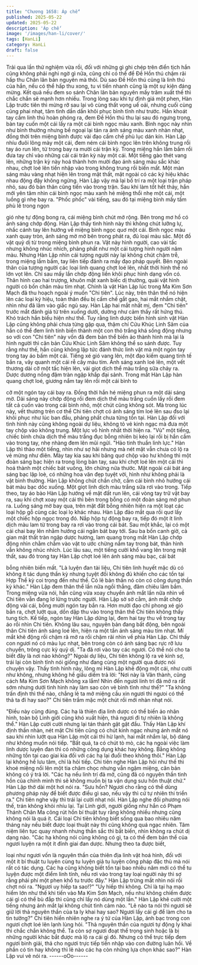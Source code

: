 ```yaml
---
title: "Chương 1658: Áp chế"
published: 2025-05-22
updated: 2025-05-22
description: 'Áp chế'
image: '/images/han-li/cover/'
tags: [HanLi]
category: HanLi
draft: false
---
```


Trải qua lần thử nghiệm vừa rồi, đối với những gì ghi chép trên
điển tịch hắn cũng không phải nghi ngờ gì nữa, cũng chỉ có thể để
Đề Hồn thú chậm rãi hấp thu Chân lân bản nguyên mà thôi. Dù
sao Đề Hồn thú cũng là linh thú của hắn, nếu có thể hấp thu xong,
tu vi tiến nhanh cũng là một sự kiện đáng mừng. Kết quả nếu đem
so sánh Chân lân bản nguyên mấy trăm xuất thế thì chắc chắn sẽ
mạnh hơn nhiều.
Trong lòng sau khi tự định giá một phen, Hàn Lập trước tiên thì
mừng rỡ sau lại vô cùng thất vọng uể oải, nhưng cuối cùng cũng
phai nhạt, tâm tình dần dần khôi phục bình tĩnh như trước.
Hắn khoát tay cầm linh thú hoàn phóng ra, đem Đề Hồn thú thu lại
sau đó ngưng trọng, bàn tay cuốn một cái lấy ra một cái bình
ngọc màu xanh. Bình ngọc này nhìn như bình thường nhưng bề
ngoại lại tản ra ánh sáng màu xanh nhàn nhạt, đồng thời trên
miệng bình được vài đạo cấm chế phù lục dán kín. Hàn Lập nhíu
đuôi lông mày một cái, đem ném cái bình ngọc lên trên không
trung rồi tay áo run lên, từ trong bay ra mười cái trận kỳ.
Trong miệng hắn lầm bầm rồi đưa tay chỉ vào những cái cái trân
kỳ này một cái.
Một tiếng gào thét vang lên, những trận kỳ này hoá thành hơn
mười đạo ánh sáng màu sắc khác nhau, chợt loé lên tiến nhập
vào trong không trung rồi biến mất. Một màn sáng màu vàng nhạt
hiện lên trong mật thất, mặt ngoài có các ký hiệu khác nhau động
đậy không ngừng. Hàn Lập vậy mà lại bố trí ra một loại trận pháp
nhỏ, sau đó bản thân cũng tiến vào trong trận.
Sau khi làm tốt hết thảy, hắn mới yên tâm nhìn cái bình ngọc màu
xanh hé miệng thổi nhẹ một cái, một luồng gì nhẹ bay ra. "Phốc
phốc" vài tiếng, sau đó tại miệng bình mấy tấm phù lê trong ngọn

gió nhẹ tự động bong ra, cái miệng bình chút mở rộng. Bên trong
mơ hồ có ánh sáng chớp động. Hàn Lập thấy tình hình này thì
không chút lưỡng lự, nhấc cánh tay lên hướng về miệng bình
ngọc quơ một cái. Bình ngọc màu xanh quay tròn, ánh sáng mờ
mờ bên trong phát ra, đủ loại màu sắc.
Một đồ vật quỷ dị từ trong miệng bình phun ra. Vật này hình
người, cao vài tấc nhưng không nhúc nhích, phảng phất như một
cái tượng hình người năm màu. Nhưng Hàn Lập nhìn cái tượng
người này lại không chút chậm trễ, trong miệng lầm bầm, tay liên
tiếp đánh ra mấy đạo pháp quyết.
Bên ngoài thân của tượng người các loại linh quang chợt loé lên,
nhất thời hình thể nó lớn vọt lên. Chỉ sau mấy lần chớp động liền
khôi phục hình dạng vốn có. Thân hình cao hai trượng, khuôn mặt
xanh biếc dị thường, quái vật hình người có bốn chân màu tím
nhạt.
Chính là vật Hàn Lập lúc trong Ma Kim Sơn Mạch đã thu hoạch
ngoài ý muốn "Chi tiên". Lúc này, trên thân thể nó hiện lên các loại
ký hiệu, toàn thân đều bị cấm chế gắt gao, hai mắt nhắm chặt,
nhìn như đã lâm vào giấc ngủ say. Hàn Lập hai mắt nhất mị, đem
"Chi tiên" trước mắt đánh giá từ trên xuống dưới, dường như cảm
thấy rất hứng thú. Khó trách hắn biểu hiện như thế.
Tuy rằng linh dược biến hình sinh vật Hàn Lập cũng không phải
chưa từng gặp qua, thậm chí Cửu Khúc Linh Sâm của hắn có thể
đem linh tính biến thành một con thỏ trắng khá sống động nhưng
so với con "Chi tiên" này vốn đã đem bản thể biến ảo thành hình
mà lại là hình người thì căn bản Cửu Khúc Linh Sâm không thể
so sánh được.
Tuy rằng như thế, hắn cũng không lập tức đánh thức linh vật mà
một ngón tay trong tay áo bấm một cái. Tiếng xé gió vang lên, một
đạo kiếm quang tinh tế bắn ra, vây quanh một cái rễ cây màu tím.
Ánh sáng xanh loé lên, một vết thương dài cỡ một tấc hiện lên,
vài giọt dịch thể màu trắng sữa chảy ra.
Dược dương nồng đậm tràn ngập khắp đại sảnh. Trong mắt Hàn
Lập hàn quang chợt loé, giương nắm tay lên rồi một cái bình to

cỡ một ngón tay cái bay ra. Đồng thời hắn hé miệng phun ra một
dải sáng mờ. Dải sáng này chớp động rồi đem dịch thể màu trắng
cuốn lấy rồi đem tất cả cuốn vào trong cái bình nhỏ, một chút
cũng không sót. Mà trong lúc này, vết thương trên cơ thể Chi tiên
chợt có ánh sáng tím loé lên sau đso lại khôi phục như lúc ban
đầu, phảng phất chưa từng tồn tại.
Hàn Lập đối với tình hình này cũng không ngoài dự liệu, không tỏ
vẻ kinh ngạc mà đưa một tay chộp vào không trung. Một lực vô
hình nhất thời hiện ra. "Vù" một tiếng, chiếc bình chứa dịch thể
màu trắng đục bỗng nhiên bị kéo lại rồi bị hắn cầm vào trong tay,
nhẹ nhàng đem lên mũi ngửi.
"Hảo tinh thuần linh lực."
Hàn Lập thì thào một tiếng, nhìn như sợ hãi nhưng mà nét mặt
vẫn chưa có lộ ra vẻ mừng như điên. Mày tay kia sau khi bâng
quơ chộp vào hư không thì một đoàn sáng bạc hiện ra trong lòng
bàn tay, sau khi chợt loé lên một cái thì hoá thành một chiếc bát
vuông, lớn chừng nửa thước.
Mặt ngoài cái bát áng sáng bạc lập loè, có những hoa văn đẹp
tuyệt vời, hình như không phải là vật bình thường. Hàn Lập không
chút chần chờ, cầm cái bình nhỏ hướng cái bát màu bạc dốc
xuống. Một giọt linh dịch màu trắng sữa rơi vào trong.
Tiếp theo, tay áo bào Hàn Lập hướng về mặt đất run lên, cái vòng
tay trữ vật bay ra, sau khi chợt xoay một cái thì bên trong bỗng có
một đoàn sáng mờ phun ra. Luồng sáng mờ bay qua, trên mặt đất
bỗng nhiên hiện ra một loạt các loại hộp gỗ cùng các loại lọ khác
nhau. Hàn Lập đảo mắt qua rồi quơ lấy một chiếc hộp ngọc trong
đó. Nắp hộp tự động bay ra, tiếp đó một ít linh dịch màu lam từ
trong bay ra rơi vào trong cái bát. Sau một khắc, lại có một cái
chai bay lên nhằm hướng cái ngân bát bay tới.
Sau ba bốn canh giờ, cả gian mật thất tràn ngập dược hương,
lam quang trong mắt Hàn Lập chớp động nhìn chằm chằm vào
vật to ước chừng nắm tay trong bát, thân hình vẫn không nhúc
nhích. Lúc lâu sau, một tiếng cười khổ vang lên trong mật thất,
sau đó trong tay Hàn Lập chợt loé lên ánh sáng màu bạc, cái bát

bỗng nhiên biến mất.
"Là luyện đan tài liệu, Chi tiên linh huyết mặc dù có không ít tác
dụng thần kỳ nhưng tuyệt đối không đủ khiến cho các tồn tại Hợp
Thể kỳ coi trọng đến như thế. Có lẽ bản thân nó còn có công dụng
thần kỳ khác."
Hàn Lập đem thân thể lần nữa ngồi thẳng, đăm chiêu lầm bầm.
Trong miệng vừa nói, hắn cũng vừa xoay chuyển ánh mắt lần nữa
nhìn về Chi tiên vẫn đang lơ lửng trước người. Hàn Lập sờ sờ
cằm, ánh mắt chớp động vài cái, bỗng mười ngón tay bắn ra. Hơn
mười đạo chỉ phong xé gió bắn ra, chợt lướt qua, dồn dập thu vào
trong thân thể Chi tiên không thấy tung tích. Kế tiếp, ngón tay Hàn
Lập dừng lại, đem hai tay thu về trong tay áo rồi nhìn Chi tiên.
Không lâu sau, nguyên bản đang bất động, bên ngoài thân Chi
tiên ánh sáng loé lên, hiện ra một tần ánh sáng màu tím nhạt. Mí
mắt khẽ động rồi chậm rã mở ra rồi chậm rãi nhìn về phía Hàn
Lập. Chỉ thấy con ngươi nó có màu lục nhạt, bên trong còn có
ánh sáng bạc rực rỡ lưu chuyển, trông cực kỳ quỷ dị.
"Ta đã rơi vào tay các ngươi. Có thể nói cho ta biết đây là nơi nào
không?"
Ngoài dự liệu, Chi tiên không lộ ra vẻ kinh sợ, trái lại còn bình tĩnh
nói giống như đang cùng một người qua được nói chuyện vậy.
Thấy tình hình này, lông mi Hàn Lập khẽ động một cái, như cười
như không, nhưng không hề giấu diếm trả lời:
"Nơi này là Vân thành, cũng cách Ma Kim Sơn Mạch không xa
lắm! Nhìn đến ngươi linh trí đã mở ra rất sớm nhưng dưới tình
hình này làm sao còn vẻ bình tĩnh như thế?"
"Ta không trấn định thì thế nào, chẳng lẽ ta mở miệng cầu xin
ngươi thì ngưoi có thể thả ta đi hay sao?"
Chi tiên trầm mặc một chút rồi mới nhàn nhạt nói.

"Điều này cũng đúng. Các hạ là thiên địa linh dược có thể biến ảo
nhân hình, toàn bộ Linh giới cũng khó xuất hiện, thả ngươi đi tự
nhiên là không thể."
Hàn Lập cười cười nhưng lại tán thành gật gật đầu.
Thấy Hàn Lập khí định thần nhàn, nét mặt Chi tiên cũng có chút
kinh ngạc nhưng ánh mắt nó sau khi nhìn lướt qua Hàn Lập một
cái thì hừ lạnh, hai mắt nhắm lại, bộ dáng như không muốn nói
tiếp.
"Bất quá, ta có chút tò mò, các hạ ngoài việc làm linh dược luyện
đan thì có những công dụng khác hay không. Bằng không những
tồn tại cao giai kia đối với các hạ lại đuổi theo không thôi."
Hàn Lập lại không hề lưu tâm, chỉ là hỏi tiếp.
Chi tiên nghe Hàn Lập hỏi như thế thì khoé miệng nổi lên một tia
châm chọc nhưng vẫn ngậm miệng, căn bản không có ý trả lời.
"Các hạ nếu linh trí đả mở, cũng đã có nguyên thần tinh hồn của
chính mình thì sẽ không muốn bị ta vận dụng sưu hồn thuật chứ."
Hàn Lập thở dài một hơi nói ra.
"Sưu hồn? Ngươi cho rằng có thể dùng phương pháp này để biết
được điều gì sao, nếu vậy thì cứ tự nhiên thi triển ra."
Chi tiên nghe vậy thì trái lại cười nhạt nói.
Hàn Lập nghe đối phương nói thế, trán không khỏi nhíu lại. Tại
Linh giới, người giống như hắn có Phạm Thánh Chân Ma công rút
hồn bí thuật tuy rằng không nhiều nhưng cũng không nói là quá ít.
Cái loại Chi tiên không biết sống qua bao nhiêu năm tháng này
nếu biết được loại thuật này thì cũng không quá ngạc nhiên. Tâm
niệm liên tục quay nhanh nhưng thần sắc thì bất biến, nhìn không
ra chút dị dạng nào.
"Các hạ không nói cũng không có gì, ta có thể đem bản thể của
ngươi luyện ra một ít đỉnh giai đan dược. Nhưng theo ta được biết,

loại như ngươi vốn là nguyên thần của thiên địa linh vật hoá hình,
đối với một ít bí thuật tu luyên cùng tu luyện giả tu luyện công
pháp đặc thù mà nói rất có tác dụng. Các hạ cũng không biết tồn
tại bao nhiêu năm mới có thể tu luyện được một điểm linh tính,
nếu rơi vào trong tay loại người này thì sợ rằng phải phí một phen
khổ tu trước đây."
Hàn Lập trừng mắt nhìn nói rồi chợt nói ra.
"Ngươi uy hiếp ta sao!?"
"Uy hiếp thì không. Chỉ là tại hạ mạo hiểm lớn như thế khi tiến vào
Ma Kim Sơn Mạch, nếu như không chiếm được cái gì có thể bù
đắp thì cũng chỉ lấy nó dùng một lần."
Hàn Lập khẽ cười một tiếng nhưng ánh mắt lại không chút tình
cảm nào.
"Lẽ nào ta nói thì ngươi sẽ giữ lời thả nguyên thần của ta ly khai
hay sao? Ngươi lấy cái gì để làm cho ta tin tưởng?"
Chi tiên hiển nhiên nghe ra ý tứ của Hàn Lập, ánh bạc trong con
ngươi chợt loé lên lạnh lùng hỏi.
"Thả nguyên thần của ngươi tự động ly khai thì chắc chắn không
thể. Ta còn sợ ngươi đoạt thể trọng sinh hoặc là bị những người
khác bắt được mà lộ ra cái gì đó. Nhưng có thể trực tiếp đem
ngươi binh giải, thả cho ngươi trực tiếp tiến nhập vào con đường
luân hồi. Về phần có tin hay không thì lẽ nào các hạ còn những
lựa chọn khác sao?"
Hàn Lập vui vẻ nói ra.
------oOo------
